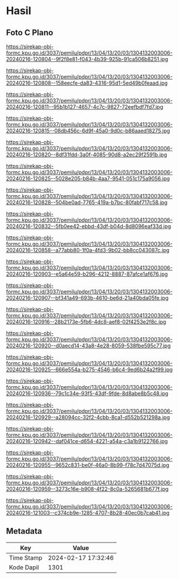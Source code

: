 # Hasil

## Foto C Plano

https://sirekap-obj-formc.kpu.go.id/3037/pemilu/pdpr/13/04/13/20/03/1304132003006-20240216-120804--9f2f8e81-f043-4b39-925b-91ca506b8251.jpg

https://sirekap-obj-formc.kpu.go.id/3037/pemilu/pdpr/13/04/13/20/03/1304132003006-20240216-120808--158eecfe-da83-4316-95d1-5ed49b0feaad.jpg

https://sirekap-obj-formc.kpu.go.id/3037/pemilu/pdpr/13/04/13/20/03/1304132003006-20240216-120811--95b1b127-4657-4c7c-9827-72eefbdf7fd7.jpg

https://sirekap-obj-formc.kpu.go.id/3037/pemilu/pdpr/13/04/13/20/03/1304132003006-20240216-120815--08db456c-6d9f-45a0-9d0c-b86aaed18275.jpg

https://sirekap-obj-formc.kpu.go.id/3037/pemilu/pdpr/13/04/13/20/03/1304132003006-20240216-120820--8df31fdd-3a0f-4085-90d8-a2ec29f2591b.jpg

https://sirekap-obj-formc.kpu.go.id/3037/pemilu/pdpr/13/04/13/20/03/1304132003006-20240216-120825--5028e205-b84b-4aa7-9541-051c175a9056.jpg

https://sirekap-obj-formc.kpu.go.id/3037/pemilu/pdpr/13/04/13/20/03/1304132003006-20240216-120828--504be0ad-7765-419a-b7bc-80fabf717c58.jpg

https://sirekap-obj-formc.kpu.go.id/3037/pemilu/pdpr/13/04/13/20/03/1304132003006-20240216-120832--5fb0ee42-ebbd-43df-b04d-8d8096eaf33d.jpg

https://sirekap-obj-formc.kpu.go.id/3037/pemilu/pdpr/13/04/13/20/03/1304132003006-20240216-120858--a77abb80-1f0a-4fd3-9b02-bb8cc043087c.jpg

https://sirekap-obj-formc.kpu.go.id/3037/pemilu/pdpr/13/04/13/20/03/1304132003006-20240216-120903--e5a64e59-b296-4212-8887-87afce1af676.jpg

https://sirekap-obj-formc.kpu.go.id/3037/pemilu/pdpr/13/04/13/20/03/1304132003006-20240216-120907--bf341a49-693b-4610-be6d-21a40bda05fe.jpg

https://sirekap-obj-formc.kpu.go.id/3037/pemilu/pdpr/13/04/13/20/03/1304132003006-20240216-120916--28b2173e-5fb6-4dc8-aef8-02f4253e2f8c.jpg

https://sirekap-obj-formc.kpu.go.id/3037/pemilu/pdpr/13/04/13/20/03/1304132003006-20240216-120920--d0aecd14-43a8-4e28-8059-538fbe595c77.jpg

https://sirekap-obj-formc.kpu.go.id/3037/pemilu/pdpr/13/04/13/20/03/1304132003006-20240216-120925--666e554a-b275-4546-b6c4-9ed6b24a2f99.jpg

https://sirekap-obj-formc.kpu.go.id/3037/pemilu/pdpr/13/04/13/20/03/1304132003006-20240216-120936--79c1c34e-93f5-43df-9fde-8d8abe8b5c48.jpg

https://sirekap-obj-formc.kpu.go.id/3037/pemilu/pdpr/13/04/13/20/03/1304132003006-20240216-120929--a28094cc-32f2-4cbb-8ca1-d552b521298a.jpg

https://sirekap-obj-formc.kpu.go.id/3037/pemilu/pdpr/13/04/13/20/03/1304132003006-20240216-120942--daf041ce-d654-4221-a54a-c3a1b9122766.jpg

https://sirekap-obj-formc.kpu.go.id/3037/pemilu/pdpr/13/04/13/20/03/1304132003006-20240216-120955--9652c831-be0f-46a0-8b99-f78c7d47075d.jpg

https://sirekap-obj-formc.kpu.go.id/3037/pemilu/pdpr/13/04/13/20/03/1304132003006-20240216-120959--3273c16e-b908-4f22-8c0a-5265681b677f.jpg

https://sirekap-obj-formc.kpu.go.id/3037/pemilu/pdpr/13/04/13/20/03/1304132003006-20240216-121003--c374cb9e-1285-4707-8b28-40ec0b7cab41.jpg


## Metadata

| Key        | Value               |
| ---------- | ------------------- |
| Time Stamp | 2024-02-17 17:32:46 |
| Kode Dapil | 1301                |



